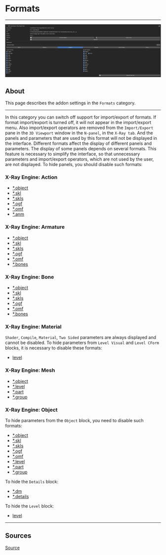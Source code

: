 # Formats

___

![formats centered](assets/images/Formats.png)

## About

This page describes the addon settings in the `Formats` category.

___

In this category you can switch off support for import/export of formats. If format import/export is turned off, it will not appear in the import/export menu. Also import/export operators are removed from the `Import/Export` pane in the `3D Viewport` window in the `N-panel`, in the `X-Ray tab`. And the panels and parameters that are used by this format will not be displayed in the interface. Different formats affect the display of different panels and parameters. The display of some panels depends on several formats. This feature is necessary to simplify the interface, so that unnecessary parameters and import/export operators, which are not used by the user, are not displayed. To hide panels, you should disable such formats:

### X-Ray Engine: Action

- [*.object](../../../reference/file-formats/models/object.md)
- [*.skl](../../../reference/file-formats/animations/skl-skls.md)
- [*.skls](../../../reference/file-formats/animations/skl-skls.md)
- [*.ogf](../../../reference/file-formats/models/ogf.md)
- [*.omf](../../../reference/file-formats/animations/omf.md)
- [*.anm](../../../reference/file-formats/animations/anm.md)

### X-Ray Engine: Armature

- [*.object](../../../reference/file-formats/models/object.md)
- [*.skl](../../../reference/file-formats/animations/skl-skls.md)
- [*.skls](../../../reference/file-formats/animations/skl-skls.md)
- [*.ogf](../../../reference/file-formats/models/ogf.md)
- [*.omf](../../../reference/file-formats/animations/omf.md)
- [*.bones](../../../reference/file-formats/models/bones.md)

### X-Ray Engine: Bone

- [*.object](../../../reference/file-formats/models/object.md)
- [*.skl](../../../reference/file-formats/animations/skl-skls.md)
- [*.skls](../../../reference/file-formats/animations/skl-skls.md)
- [*.ogf](../../../reference/file-formats/models/ogf.md)
- [*.omf](../../../reference/file-formats/animations/omf.md)
- [*.bones](../../../reference/file-formats/models/bones.md)

### X-Ray Engine: Material

`Shader`, `Compile`, `Material`, `Two Sided` parameters are always displayed and cannot be disabled. To hide parameters from `Level Visual` and `Level CForm` blocks, it is necessary to disable these formats:

- [level](../../../reference/file-formats/game-levels/level.md)

### X-Ray Engine: Mesh

- [*.object](../../../reference/file-formats/models/object.md)
- [*.level](../../../reference/file-formats/game-levels/dot-level.md)
- [*.part](../../../reference/file-formats/game-levels/part.md)
- [*.group](../../../reference/file-formats/models/group.md)

### X-Ray Engine: Object

To hide parameters from the `Object` block, you need to disable such formats:

- [*.object](../../../reference/file-formats/models/object.md)
- [*.skl](../../../reference/file-formats/animations/skl-skls.md)
- [*.skls](../../../reference/file-formats/animations/skl-skls.md)
- [*.ogf](../../../reference/file-formats/models/ogf.md)
- [*.omf](../../../reference/file-formats/animations/omf.md)
- [*.level](../../../reference/file-formats/game-levels/dot-level.md)
- [*.part](../../../reference/file-formats/game-levels/part.md)
- [*.group](../../../reference/file-formats/models/group.md)

To hide the `Details` block:

- [*.dm](../../../reference/file-formats/models/dm.md)
- [*.details](../../../reference/file-formats/game-levels/details.md)

To hide the `Level` block:

- [level](../../../reference/file-formats/game-levels/level.md)

___

## Sources

[Source](https://github.com/PavelBlend/blender-xray/wiki/Preferences-Formats)
